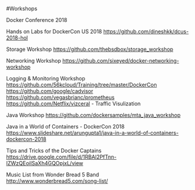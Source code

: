#Workshops

Docker Conference 2018

Hands on Labs for DockerCon US 2018
https://github.com/dineshkk/dcus-2018-hol

Storage Workshop
https://github.com/thebsdbox/storage_workshop

Networking Workshop
https://github.com/sixeyed/docker-networking-workshop

Logging & Monitoring Workshop
https://github.com/56kcloud/Training/tree/master/DockerCon
https://github.com/google/cadvisor
https://github.com/vegasbrianc/prometheus
https://github.com/Netflix/vizceral - Traffic Visulization

Java Workshop
https://github.com/dockersamples/mta_java_workshop

Java in a World of Containers - DockerCon 2018
https://www.slideshare.net/arungupta1/java-in-a-world-of-containers-dockercon-2018

Tips and Tricks of the Docker Captains
https://drive.google.com/file/d/1RBAl2PfTnn-IZWzQEoiISaXh4GQOpjxL/view

Music List from Wonder Bread 5 Band
http://www.wonderbread5.com/song-list/
